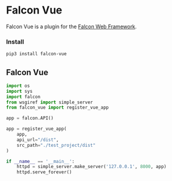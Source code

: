 # Falcon Vue

Falcon Vue is a plugin for the [Falcon Web Framework](https://github.com/falconry/falcon).

### Install

```bash
pip3 install falcon-vue
```

## Falcon Vue

```python
import os
import sys
import falcon
from wsgiref import simple_server
from falcon_vue import register_vue_app

app = falcon.API()

app = register_vue_app(
    app,
    api_url="/dist",
    src_path="./test_project/dist"
)

if __name__ == '__main__':
    httpd = simple_server.make_server('127.0.0.1', 8000, app)
    httpd.serve_forever()
```

